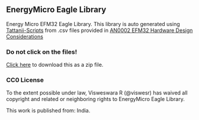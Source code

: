## EnergyMicro Eagle Library

Energy Micro EFM32 Eagle Library. This library is auto generated using [Tattanii-Scripts](https://github.com/viswesr/Tattanii-Scripts) from .csv files provided in [AN0002 EFM32 Hardware Design Considerations](http://cdn.energymicro.com/dl/an/zip/an0002_efm32_hardware_design_considerations.zip)

### Do not click on the files! 

[Click here](https://github.com/viswesr/EnergyMicro-Eagle-Library/zipball/master) to download this as a zip file.

### CC0 License 

To the extent possible under law, Visweswara R (@viswesr) has waived all copyright and related or neighboring rights to EnergyMicro Eagle Library. 

This work is published from: India.


